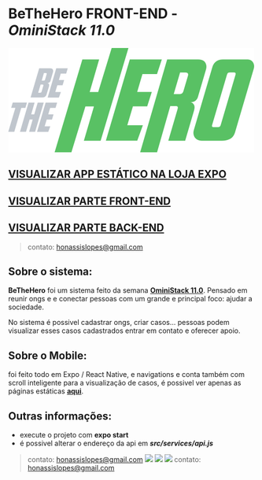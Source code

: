 # BeTheHero **FRONT-END** - *OminiStack 11.0*
![](readme_assets/logo.svg)

## [VISUALIZAR APP ESTÁTICO NA LOJA EXPO](https://expo.io/@holopz/bethehero)

## [VISUALIZAR PARTE FRONT-END](https://github.com/honassis/BeTheHero-Mobile)
## [VISUALIZAR PARTE BACK-END](https://github.com/honassis/BeTheHero-BackEnd)
> contato: honassislopes@gmail.com

## Sobre o sistema:
**BeTheHero** foi um sistema feito da semana [**OminiStack 11.0**](https://rocketseat.com.br/starter). Pensado em reunir ongs e e conectar pessoas com um grande e principal foco: ajudar a sociedade.

No sistema  é possivel cadastrar ongs, criar casos... pessoas podem visualizar esses casos cadastrados entrar em contato e oferecer apoio.

## Sobre o Mobile:
foi feito todo em Expo / React Native, e navigations e conta também com scroll inteligente para a visualização de casos, é possivel ver apenas as páginas estáticas [**aqui**](https://expo.io/@holopz/bethehero).



## Outras informações: 
* execute o projeto com **expo start**
* é possivel alterar o endereço da api em **_src/services/api.js_**
> contato: honassislopes@gmail.com
![](readme_assets/1.jpg)
![](readme_assets/2.jpg)
![](readme_assets/3.jpg)
> contato: honassislopes@gmail.com
